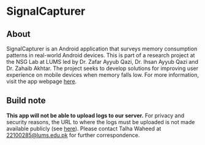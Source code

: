 # SignalCapturer

## About

SignalCapturer is an Android application that surveys memory consumption patterns in real-world Android devices. This is part of a research project at the NSG Lab at LUMS led by Dr. Zafar Ayyub Qazi, Dr. Ihsan Ayyub Qazi and Dr. Zahaib Akhtar. The project seeks to develop solutions for improving user experience on mobile devices when memory falls low. For more information, visit the app webpage [here](https://nsg.lums.edu.pk/SignalCapturer/).

## Build note

__This app will not be able to upload logs to our server.__ For privacy and security reasons, the URL to where the logs must be uploaded is not made available publicly (see [here](https://github.com/nsgLUMS/SignalCapturer/blob/d0154328fdd6e94ee1b94d51c624abd3055af2ea/app/src/main/java/com/example/signalcapturer/sendToServer.java#L28)). Please contact Talha Waheed at 22100285@lums.edu.pk for further correspondence.